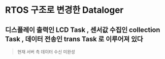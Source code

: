 # RTOS 구조로 변경한 Dataloger

## 디스플레이 출력인 LCD Task , 센서값 수집인 collection Task , 데이터 전송인 trans Task 로 이루어져 있다

> 현재 서버 측 데이터 수신 미완성
